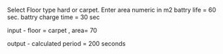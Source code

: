 Select Floor type hard or carpet.
Enter area numeric in m2
battry life = 60 sec.
battry charge time = 30 sec



input - floor = carpet , area= 70

output - calculated period = 200 seconds


